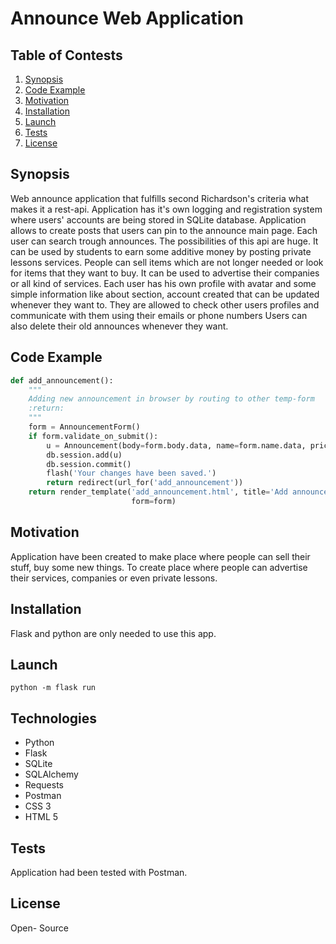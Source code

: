 # Announce Web Application
## Table of Contests
1. [ Synopsis ](#Synopsis)
2. [ Code Example ](#Code-Example)
3. [ Motivation ](#Motivation)
4. [ Installation ](#Installation)
4. [ Launch ](#Launch)
5. [ Tests ](#Tests)
6. [ License ](#License)


## Synopsis

Web announce application that fulfills second Richardson's criteria what makes it a rest-api.
 Application has it's own logging and registration system where users' accounts
are being stored in SQLite database. Application allows to create posts that users can pin to the announce main page.
Each user can search trough announces. The possibilities of this api are huge. It can be used by students to earn some additive money
by posting private lessons services. People can sell items which are not longer needed or look for items that they want to buy.
It can be used to advertise their companies or all kind of services. Each user has his own profile with avatar 
and some simple information like about section, account created that can be updated whenever they want to.
They are allowed to check other users profiles and communicate with them using their emails or phone numbers
Users can also delete their old announces whenever they want.
## Code Example

```python
def add_announcement():
    """
    Adding new announcement in browser by routing to other temp-form
    :return:
    """
    form = AnnouncementForm()
    if form.validate_on_submit():
        u = Announcement(body=form.body.data, name=form.name.data, price=form.price.data, user_id=current_user.id)
        db.session.add(u)
        db.session.commit()
        flash('Your changes have been saved.')
        return redirect(url_for('add_announcement'))
    return render_template('add_announcement.html', title='Add announce',
                           form=form)
```
## Motivation

Application have been created to make place where people can sell their stuff, buy some
new things. To create place where people can advertise their services, companies or even private lessons.

## Installation

Flask and python are only needed to use this app.

## Launch

`python -m flask run`

## Technologies
- Python
- Flask
- SQLite
- SQLAlchemy
- Requests
- Postman
- CSS 3
- HTML 5


## Tests

Application had been tested with Postman.

## License
Open- Source